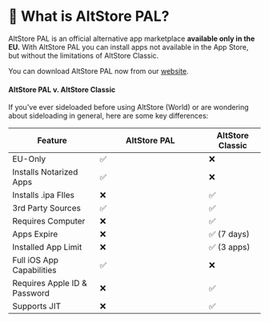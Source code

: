 # 🤗 What is AltStore PAL?

AltStore PAL is an official alternative app marketplace **available only in the EU.**  With AltStore PAL you can install apps not available in the App Store, but without the limitations of AltStore Classic.

You can download AltStore PAL now from our [website](https://altstore.io/download).

#### AltStore PAL v. AltStore Classic

If you've ever sideloaded before using AltStore (World) or are wondering about sideloading in general, here are some key differences:

<table><thead><tr><th>Feature</th><th width="202">AltStore PAL</th><th>AltStore Classic</th></tr></thead><tbody><tr><td>EU-Only</td><td>✅</td><td>❌</td></tr><tr><td>Installs Notarized Apps</td><td>✅</td><td>❌</td></tr><tr><td>Installs .ipa FIles</td><td>❌</td><td>✅</td></tr><tr><td>3rd Party Sources</td><td>✅</td><td>✅</td></tr><tr><td>Requires Computer</td><td>❌</td><td>✅</td></tr><tr><td>Apps Expire</td><td>❌</td><td>✅ (7 days)</td></tr><tr><td>Installed App Limit</td><td>❌</td><td>✅ (3 apps)</td></tr><tr><td>Full iOS App Capabilities</td><td>✅</td><td>❌</td></tr><tr><td>Requires Apple ID &#x26; Password</td><td>❌</td><td>✅</td></tr><tr><td>Supports JIT</td><td>❌</td><td>✅</td></tr></tbody></table>
